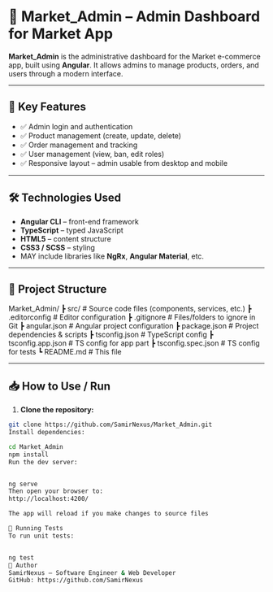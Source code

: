 # 🏬 Market_Admin – Admin Dashboard for Market App

**Market_Admin** is the administrative dashboard for the Market e-commerce app, built using **Angular**. It allows admins to manage products, orders, and users through a modern interface.

---

## 🌟 Key Features

- ✅ Admin login and authentication  
- ✅ Product management (create, update, delete)  
- ✅ Order management and tracking  
- ✅ User management (view, ban, edit roles)  
- ✅ Responsive layout – admin usable from desktop and mobile  

---

## 🛠️ Technologies Used

- **Angular CLI** – front-end framework  
- **TypeScript** – typed JavaScript  
- **HTML5** – content structure  
- **CSS3 / SCSS** – styling  
- MAY include libraries like **NgRx**, **Angular Material**, etc.  

---

## 📂 Project Structure

Market_Admin/
┣ src/ # Source code files (components, services, etc.)
┣ .editorconfig # Editor configuration
┣ .gitignore # Files/folders to ignore in Git
┣ angular.json # Angular project configuration
┣ package.json # Project dependencies & scripts
┣ tsconfig.json # TypeScript config
┣ tsconfig.app.json # TS config for app part
┣ tsconfig.spec.json # TS config for tests
┗ README.md # This file



---

## 📥 How to Use / Run

1. **Clone the repository:**

```bash
git clone https://github.com/SamirNexus/Market_Admin.git
Install dependencies:

cd Market_Admin
npm install
Run the dev server:


ng serve
Then open your browser to:
http://localhost:4200/

The app will reload if you make changes to source files

🧪 Running Tests
To run unit tests:


ng test
🚀 Author
SamirNexus – Software Engineer & Web Developer
GitHub: https://github.com/SamirNexus
